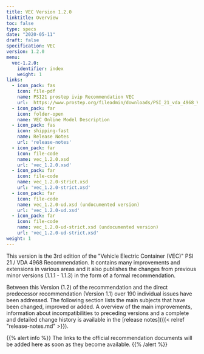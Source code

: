 ```yaml
---
title: VEC Version 1.2.0
linktitle: Overview
toc: false
type: specs
date: "2020-05-11"
draft: false
specification: VEC
version: 1.2.0
menu:
  vec-1.2.0:
    identifier: index    
    weight: 1
links:
  - icon_pack: fas
    icon: file-pdf
    name: PSI21 prostep ivip Recommendation VEC
    url:  https://www.prostep.org/fileadmin/downloads/PSI_21_vda_4968_VEC_Specification_v1.2_pub_RZ.pdf
  - icon_pack: far
    icon: folder-open
    name: VEC Online Model Description
  - icon_pack: fas
    icon: shipping-fast
    name: Release Notes
    url: 'release-notes'
  - icon_pack: far
    icon: file-code
    name: vec_1.2.0.xsd
    url: 'vec_1.2.0.xsd'
  - icon_pack: far
    icon: file-code
    name: vec_1.2.0-strict.xsd
    url: 'vec_1.2.0-strict.xsd'
  - icon_pack: far
    icon: file-code
    name: vec_1.2.0-ud.xsd (undocumented version)
    url: 'vec_1.2.0-ud.xsd'
  - icon_pack: far
    icon: file-code
    name: vec_1.2.0-ud-strict.xsd (undocumented version)
    url: 'vec_1.2.0-ud-strict.xsd'
weight: 1
---
```

This version is the 3rd edition of the "Vehicle Electric Container (VEC)" PSI 21 / VDA 4968 Recommendation. 
It contains many improvements and extensions in various areas and it also publishes the changes from 
previous minor versions (1.1.1 - 1.1.3) in the form of a formal recommendation.
<!--more-->
Between this Version (1.2) of the recommendation and the direct predecessor recommendation (Version 1.1) 
over 190 individual issues have been addressed. The following section lists the main subjects that have 
been changed, improved or added. A overview of the main improvements, information about incompatibilities to 
preceding versions and a complete and detailed change history is available in the [release notes]({{< relref "release-notes.md" >}}).

{{% alert info %}}
The links to the official recommendation documents will be added here as soon as they become available.
{{% /alert %}}